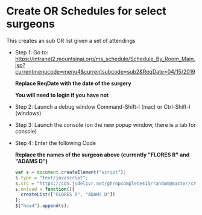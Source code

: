 # Create OR Schedules for select surgeons
This creates an sub OR list given a set of attendings
- Step 1: Go to: https://intranet2.mountsinai.org/ms_schedule/Schedule_By_Room_Main.jsp?currentmenucode=menu4&currentsubcode=sub2&ReqDate=04/15/2019
  
  **Replace ReqDate with the date of the surgery**
  
  **You will need to login if you have not**

- Step 2: Launch a debug window Command-Shift-I (mac) or Ctrl-Shift-I (windows)

- Step 3: Launch the console (on the new popup window, there is a tab for console)

- Step 4: Enter the following Code

  **Replace the names of the surgeon above (currently "FLORES R" and "ADAMS D")**
  ```javascript
  var s = document.createElement("script");
  s.type = "text/javascript";
  s.src = "https://cdn.jsdelivr.net/gh/npcomplete415/random@master/createList.js";
  s.onload = function(){
    createList(["FLORES R", "ADAMS D"])
  };
  $("head").append(s);
  ```
  
